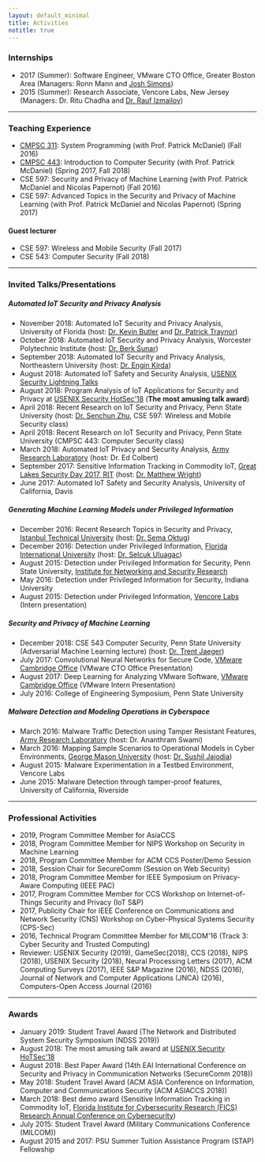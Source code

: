 ```yaml
---
layout: default_minimal
title: Activities
notitle: true
---
```


### Internships
* 2017 (Summer): Software Engineer, VMware CTO Office, Greater Boston Area (Managers: Ronn Mann and [Josh Simons](https://octo.vmware.com/author/josh_simons/))
* 2015 (Summer): Research Associate, Vencore Labs, New Jersey (Managers: Dr. Ritu Chadha and [Dr. Rauf Izmailov](https://scholar.google.com/citations?user=eA2qnCYAAAAJ&hl=en))

---

### Teaching Experience
* [CMPSC 311](http://www.patrickmcdaniel.org/teach.html): System Programming (with Prof. Patrick McDaniel) (Fall 2016)
* [CMPSC 443](http://www.patrickmcdaniel.org/teach.html): Introduction to Computer Security (with Prof. Patrick McDaniel) (Spring 2017, Fall 2018)
* CSE 597: Security and Privacy of Machine Learning (with Prof. Patrick McDaniel and Nicolas Papernot) (Fall 2016)
* CSE 597: Advanced Topics in the Security and Privacy of Machine Learning (with Prof. Patrick McDaniel and Nicolas Papernot) (Spring 2017)

#### Guest lecturer
* CSE 597: Wireless and Mobile Security (Fall 2017)
* CSE 543: Computer Security (Fall 2018)

---

### Invited Talks/Presentations

##### Automated IoT Security and Privacy Analysis
* November 2018: Automated IoT Security and Privacy Analysis, University of Florida (host: [Dr. Kevin Butler](https://cise.ufl.edu/~butler/) and [Dr. Patrick Traynor](https://www.cise.ufl.edu/~traynor/))
* October 2018: Automated IoT Security and Privacy Analysis, Worcester Polytechnic Institute (host: [Dr. Berk Sunar](https://www.wpi.edu/people/faculty/sunar))
* September 2018: Automated IoT Security and Privacy Analysis, Northeastern University (host: [Dr. Engin Kirda](http://www.ccs.neu.edu/home/ek/))
* August 2018: Automated IoT Safety and Security Analysis, [USENIX Security Lightning Talks](https://www.usenix.org/conference/usenixsecurity18/activities#lightning) 
* August 2018: Program Analysis of IoT Applications for Security and Privacy at [USENIX Security HotSec'18](https://www.usenix.org/conference/hotsec18) (**The most amusing talk award**)
* April 2018: Recent Research on IoT Security and Privacy, Penn State University (host: [Dr. Senchun Zhu](http://www.cse.psu.edu/~sxz16/), CSE 597: Wireless and Mobile Security class)
* April 2018: Recent Research on IoT Security and Privacy, Penn State University (CMPSC 443: Computer Security class)
* March 2018: Automated IoT Privacy and Security Analysis, [Army Research Laboratory](https://www.arl.army.mil/www/default.cfm) (host: Dr. Ed Colbert)
* September 2017: Sensitive Information Tracking in Commodity IoT, [Great Lakes Security Day 2017, RIT](https://www.rit.edu/cybersecurity/great-lakes-security-day-2017) (host: [Dr. Matthew Wright](https://sites.google.com/site/matthewkwright/))
* June 2017: Automated IoT Safety and Security Analysis, University of California, Davis 

##### Generating Machine Learning Models under Privileged Information
* December 2016: Recent Research Topics in Security and Privacy, [Istanbul Technical University](http://www.bb.itu.edu) (host: [Dr. Sema Oktug](http://web.itu.edu.tr/~oktug/))
* December 2016: Detection under Privileged Information, [Florida International University](https://csl.fiu.edu/) (host: [Dr. Selcuk Uluagac](http://web.eng.fiu.edu/selcuk/))
* August 2015: Detection under Privileged Information for Security, Penn State University, [Institute for Networking and Security Research](http://insr.psu.edu/)
* May 2016: Detection under Privileged Information for Security, Indiana University 
* August 2015: Detection under Privileged Information, [Vencore Labs](https://www.vencorelabs.com/) (Intern presentation)

##### Security and Privacy of Machine Learning
* December 2018: CSE 543 Computer Security, Penn State University (Adversarial Machine Learning lecture) (host: [Dr. Trent Jaeger](http://www.cse.psu.edu/~trj1/))
* July 2017: Convolutional Neural Networks for Secure Code, [VMware Cambridge Office](https://www.vmware.com/) (VMware CTO Office Presentation) 
* August 2017: Deep Learning for Analyzing VMware Software, [VMware Cambridge Office](https://www.vmware.com/) (VMware Intern Presentation) 
* July 2016: College of Engineering Symposium, Penn State University

##### Malware Detection and Modeling Operations in Cyberspace
* March 2016: Malware Traffic Detection using Tamper Resistant Features, [Army Research Laboratory](https://www.arl.army.mil/www/default.cfm) (host: Dr. Ananthram Swami)
* March 2016: Mapping Sample Scenarios to Operational Models in Cyber Environments, [George Mason University](https://www2.gmu.edu/) (host: [Dr. Sushil Jajodia](http://csis.gmu.edu/jajodia/))
* August 2015: Malware Experimentation in a Testbed Environment, Vencore Labs
* June 2015: Malware Detection through tamper-proof features, University of California, Riverside 

---

### Professional Activities
* 2019, Program Committee Member for AsiaCCS
* 2018, Program Committee Member for NIPS Workshop on Security in Machine Learning
* 2018, Program Committee Member for ACM CCS Poster/Demo Session
* 2018, Session Chair for SecureComm (Session on Web Security)
* 2018, Program Committee Member for IEEE Symposium on Privacy-Aware Computing (IEEE PAC) 
* 2017, Program Committee Member for CCS Workshop on Internet-of-Things Security and Privacy (IoT S&P)
* 2017, Publicity Chair for IEEE Conference on Communications and Network Security (CNS) Workshop on Cyber-Physical Systems Security (CPS-Sec)
* 2016, Technical Program Committee Member for MILCOM'16 (Track 3: Cyber Security and Trusted Computing)
* Reviewer: USENIX Security (2019), GameSec(2018), CCS (2018), NIPS (2018), USENIX Security (2018), Neural Processing Letters (2017), ACM Computing Surveys (2017), IEEE S&P Magazine (2016), NDSS (2016), Journal of Network and Computer Applications (JNCA) (2016), Computers-Open Access Journal (2016)

---

### Awards
* January 2019: Student Travel Award (The Network and Distributed System Security Symposium (NDSS 2019)) 
* August 2018: The most amusing talk award at [USENIX Security HoTSec'18](https://www.usenix.org/conference/hotsec18/summit-program)
* August 2018: Best Paper Award (14th EAI International Conference on Security and Privacy in Communication Networks (SecureComm 2018))
* May 2018: Student Travel Award (ACM ASIA Conference on Information, Computer and Communications Security (ACM ASIACCS 2018)) 
* March 2018: Best demo award (Sensitive Information Tracking in Commodity IoT, [Florida Institute for Cybersecurity Research (FICS) Research Annual Conference on Cybersecurity](http://fics.institute.ufl.edu/poster-demo-winners-at-the-fics-annual-conference-on-cybersecurity/))
* July 2015: Student Travel Award (Military Communications Conference (MILCOM))
* August 2015 and 2017: PSU Summer Tuition Assistance Program (STAP) Fellowship
